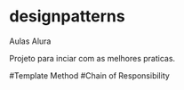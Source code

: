 # designpatterns
Aulas Alura

Projeto para inciar com as melhores praticas.

#Template Method
#Chain of Responsibility
